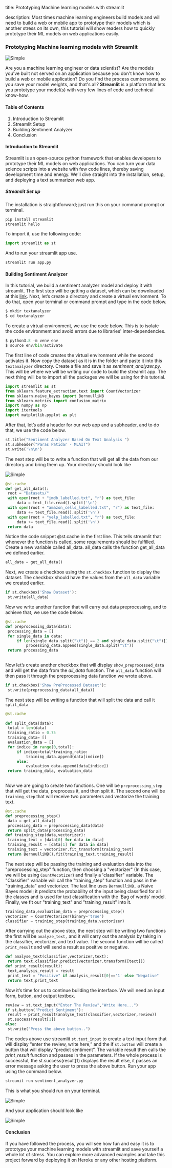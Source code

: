 title: Prototyping Machine learning models with streamlit
 
description: Most times machine learning engineers build models and will need to build a web or mobile app to prototype their models which is another stress on its own, this tutorial will show readers how to quickly prototype their ML models on web applications easily.
 
### Prototyping Machine learning models with Streamlit
 
![Simple](https://github.com/jamessandy/engineering-education/blob/new-article/articles/prototyping-machine-learning-models-with-streamlit/hero.jpg)
 
Are you a machine learning engineer or data scientist? Are the models you've built not served on an application because you don't know how to build a web or mobile application? Do you find the process cumbersome, so you save your model weights, and that's all? **Streamlit** is a platform that lets you prototype your model(s) with very few lines of code and technical know-how.
 
#### Table of Contents
1. Introduction to Streamlit
2. Streamlit Setup
3. Building Sentiment Analyzer
4. Conclusion
 
#### Introduction to Streamlit
 
Streamlit is an open-source python framework that enables developers to prototype their ML models on web applications. You can turn your data science scripts into a website with few code lines, thereby saving development time and energy. We’ll dive straight into the installation, setup, and deploying a text summarizer web app.
 
##### Streamlit Set up
 
The installation is straightforward; just run this on your command prompt or terminal.
 
```python
pip install streamlit
streamlit hello
```
 
To import it, use the following code:
 
```python
import streamlit as st
```
 
And to run your streamlit app use.
 
```python
streamlit run app.py
```
 
#### Building Sentiment Analyzer
 
In this tutorial, we build a sentiment analyzer model and deploy it with streamlit. The first step will be getting a dataset, which can be downloaded at this [link](https://drive.google.com/drive/folders/1wk0hkrRhxe6t5g390g5V5O-CUcRB6BZC?usp=sharing). Next, let’s create a directory and create a virtual environment. To do that, open your terminal or command prompt and type in the code below.
 
```python
$ mkdir textanalyzer
$ cd textanalyzer
```
 
To create a virtual environment, we use the code below. This is to isolate the code environment and avoid errors due to libraries' inter-dependencies.
 
```python
$ python3.8 -m venv env
$ source env/bin/activate
```
 
The first line of code creates the virtual environment while the second activates it. Now copy the dataset as it is in the folder and paste it into this `textanalyzer` directory. Create a file and save it as *sentiment_analyzer.py*. This will be where we will be writing our code to build the streamlit app. The next thing will be to import all the packages we will be using for this tutorial.
 
```python
import streamlit as st
from sklearn.feature_extraction.text import CountVectorizer
from sklearn.naive_bayes import BernoulliNB
from sklearn.metrics import confusion_matrix
import numpy as np
import itertools
import matplotlib.pyplot as plt
```
 
After that, let’s add a header for our web app and a subheader, and to do that, we use the code below.
 
```python
st.title("Sentiment Analyzer Based On Text Analysis ")
st.subheader("Paras Patidar - MLAIT")
st.write('\n\n')
```
 
The next step will be to write a function that will get all the data from our directory and bring them up. Your directory should look like
 
![Simple](https://github.com/jamessandy/engineering-education/blob/new-article/articles/prototyping-machine-learning-models-with-streamlit/img1.jpg)
 
```python
@st.cache
def get_all_data():
 root = "Datasets/"
 with open(root + "imdb_labelled.txt", "r") as text_file:
     data = text_file.read().split('\n')
 with open(root + "amazon_cells_labelled.txt", "r") as text_file:
     data += text_file.read().split('\n')
 with open(root + "yelp_labelled.txt", "r") as text_file:
     data += text_file.read().split('\n')
 return data
```
 Notice the code snippet @st.cache in the first line. This tells streamlit that whenever the function is called, some requirements should be fulfilled. Create a new variable called all_data. all_data calls the function get_all_data we defined earlier.
 
```python
all_data = get_all_data()
```
 
Next, we create a checkbox using the `st.checkbox` function to display the dataset. The checkbox should have the values from the `all_data` variable we created earlier.
 
```python
if st.checkbox('Show Dataset'):
 st.write(all_data)
```
 
Now we write another function that will carry out data preprocessing, and to achieve that, we use the code below.
 
```python
@st.cache
def preprocessing_data(data):
 processing_data = []
 for single_data in data:
     if len(single_data.split("\t")) == 2 and single_data.split("\t")[1] != "":
         processing_data.append(single_data.split("\t"))
 return processing_data
 
```
 
Now let’s create another checkbox that will display `show_preprocessed_data` and will get the data from the *all_data* function. The `all_data` function will then pass it through the preprocessing data function we wrote above.
 
```python
if st.checkbox('Show PreProcessed Dataset'):
 st.write(preprocessing_data(all_data))
```
 
The next step will be writing a function that will split the data and call it `split_data`
 
```python
@st.cache
 
def split_data(data):
 total = len(data)
 training_ratio = 0.75
 training_data= []
 evaluation_data = []
 for indice in range(0,total):
     if indice<total*training_ratio:
         training_data.append(data[indice])
     else:
         evaluation_data.append(data[indice])
 return training_data, evaluation_data
 
```
 
Now we are going to create two functions. One will be `preprocessing_step` that will get the data, preprocess it, and then split it. The second one will be `training_step` that will receive two parameters and vectorize the training text.
 
```python
@st.cache
def preprocessing_step()
 data = get_all_data()
 processing_data = preprocessing_data(data)
 return split_data(processing_data)
def training_step(data,vectorizer):
 training_text = [data[0] for data in data]
 training_result = [data[1] for data in data]
 training_text = vectorizer.fit_transform(training_text)
 return BernoulliNB().fit(training_text,training_result)
```
 
The next step will be passing the training and evaluation data into the "preprocessing_step" function, then choosing a "vectorizer" (In this case, we will be using `CountVecotizer`) and finally a 'classifier" variable. The "Classifier" variable will call the "training_step" function and pass in the "training_data" and vectorizer. The last line uses `BernoulliNB,` a Naive Bayes model; it predicts the probability of the input being classified for all the classes and is used for text classification with the 'Bag of words' model. Finally, we fit our "training_text" and "training_result" into it.
 
```python
training_data,evaluation_data = preprocessing_step()
vectorizer = CountVectorizer(binary='true')
classifier = training_step(training_data,vectorizer)
```
 
After carrying out the above step, the next step will be writing two functions the first will be `analyze_text,` and it will carry out the analysis by taking in the classifier, vectorizer, and text value. The second function will be called `print_result` and will send a result as positive or negative.
 
```python
def analyse_text(classifier,vectorizer,text):
 return text,classifier.predict(vectorizer.transform([text]))
def print_result(result):
 text,analysis_result = result
 print_text = "Positive" if analysis_result[0]=='1' else "Negative"
 return text,print_text
```
 
Now it’s time for us to continue building the interface. We will need an input form, button, and output textbox.
 
```python
review = st.text_input("Enter The Review","Write Here...")
if st.button('Predict Sentiment'):
 result = print_result(analyse_text(classifier,vectorizer,review))
 st.success(result[1])
else:
 st.write("Press the above button..")
```
 
The codes above use streamlit `st.text_input` to create a text input form that will display “enter the review, write here,” and the if `st.button` will create a button that will display “predict sentiment”. The variable result then calls the *print_result* function and passes in the parameters. If the whole process is successful, the st.success(result[1) displays the result else, it passes an error message asking the user to press the above button. Run your app using the command below.
 
```python
streamit run sentiment_analyzer.py
```
 
This is what you should run on your terminal.
 
![Simple](https://github.com/jamessandy/engineering-education/blob/new-article/articles/prototyping-machine-learning-models-with-streamlit/img2.jpg)
 
And your application should look like
 
![Simple](https://github.com/jamessandy/engineering-education/blob/new-article/articles/prototyping-machine-learning-models-with-streamlit/img3.jpg)
 
#### Conclusion
 
If you have followed the process, you will see how fun and easy it is to prototype your machine learning models with streamlit and save yourself a whole lot of stress. You can explore more advanced examples and take this project forward by deploying it on Heroku or any other hosting platform.
 

